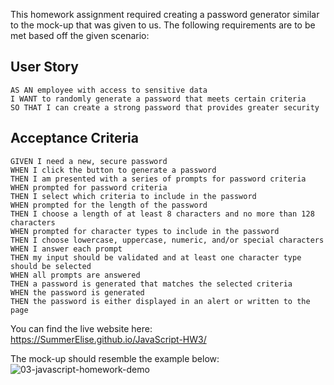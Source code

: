 This homework assignment required creating a password generator similar to the mock-up that was given to us.  The following
requirements are to be met based off the given scenario:

## User Story

```
AS AN employee with access to sensitive data
I WANT to randomly generate a password that meets certain criteria
SO THAT I can create a strong password that provides greater security
```

## Acceptance Criteria

```
GIVEN I need a new, secure password
WHEN I click the button to generate a password
THEN I am presented with a series of prompts for password criteria
WHEN prompted for password criteria
THEN I select which criteria to include in the password
WHEN prompted for the length of the password
THEN I choose a length of at least 8 characters and no more than 128 characters
WHEN prompted for character types to include in the password
THEN I choose lowercase, uppercase, numeric, and/or special characters
WHEN I answer each prompt
THEN my input should be validated and at least one character type should be selected
WHEN all prompts are answered
THEN a password is generated that matches the selected criteria
WHEN the password is generated
THEN the password is either displayed in an alert or written to the page
```

You can find the live website here: https://SummerElise.github.io/JavaScript-HW3/

The mock-up should resemble the example below:
![03-javascript-homework-demo](https://user-images.githubusercontent.com/80479850/115124098-6f839980-9f8e-11eb-8f53-ee436eb5c8ff.png)
